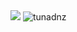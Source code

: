 <img src="https://cdn.discordapp.com/attachments/712351196106457158/814035995544518686/aboutMe.png">
<img src="https://github-readme-stats.vercel.app/api?username=tunadnz&show_icons=true&theme=tokyonight" alt="tunadnz" />
